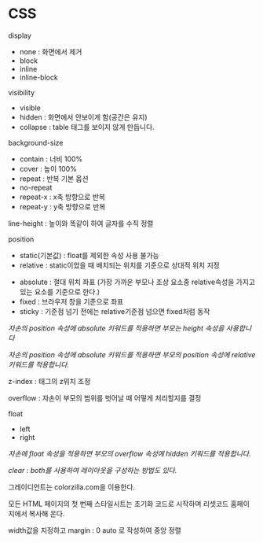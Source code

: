 # CSS

display

- none : 화면에서 제거
- block
- inline
- inline-block

visibility

- visible
- hidden : 화면에서 안보이게 함(공간은 유지)
- collapse : table 태그를 보이지 않게 만듭니다.



background-size

- contain : 너비 100%
- cover : 높이 100%
- repeat : 반복 기본 옵션
- no-repeat
- repeat-x : x축 방향으로 반복
- repeat-y : y축 방향으로 반복



line-height : 높이와 똑같이 하여 글자를 수직 정렬



position

* static(기본값) : float를 제외한 속성 사용 불가능
* relative : static이었을 때 배치되는 위치를 기준으로 상대적 위치 지정

- absolute : 절대 위치 좌표 (가장 가까운 부모나 조상 요소중 relative속성을 가지고 있는 요소를 기준으로 한다.)
- fixed : 브라우저 창을 기준으로 좌표
- sticky : 기준점 넘기 전에는 relative기준점 넘으면 fixed처럼 동작

_자손의  position 속성에 absolute 키워드를 적용하면 부모는 height 속성을 사용합니다_

_자손의  position 속성에 absolute 키워드를 적용하면 부모의 position 속성에 relative 키워드를 적용합니다._



z-index : 태그의 z위치 조정



overflow : 자손이 부모의 범위를 벗어날 때 어떻게 처리할지를 결정



float

- left
- right

*자손에 float 속성을 적용하면 부모의 overflow 속성에 hidden 키워드를 적용합니다.*

*clear : both를 사용하여 레이아웃을 구성하는 방법도 있다.*



그레이디언트는 colorzilla.com을 이용한다.

모든 HTML 페이지의 첫 번째 스타일시트는 초기화 코드로 시작하며 리셋코드 홈페이지에서 복사해 온다.



width값을 지정하고 margin : 0 auto 로 작성하여 중앙 정렬

